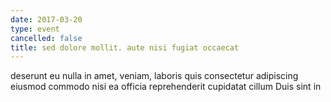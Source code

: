 ```yaml
---
date: 2017-03-20
type: event
cancelled: false
title: sed dolore mollit. aute nisi fugiat occaecat
---
```

deserunt eu nulla in amet, veniam, laboris quis consectetur adipiscing eiusmod commodo nisi ea officia reprehenderit cupidatat cillum Duis sint in